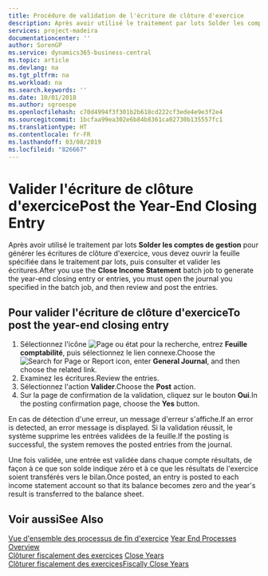 ```yaml
---
title: Procédure de validation de l'écriture de clôture d'exercice
description: Après avoir utilisé le traitement par lots Solder les comptes de gestion pour générer les écritures de clôture d'exercice, vous devez ouvrir la feuille spécifiée dans le traitement par lots, puis consulter et valider les écritures.
services: project-madeira
documentationcenter: ''
author: SorenGP
ms.service: dynamics365-business-central
ms.topic: article
ms.devlang: na
ms.tgt_pltfrm: na
ms.workload: na
ms.search.keywords: ''
ms.date: 10/01/2018
ms.author: sgroespe
ms.openlocfilehash: c70d4994f3f301b2b618cd222cf3ede4e9e3f2e4
ms.sourcegitcommit: 1bcfaa99ea302e6b84b8361ca02730b135557fc1
ms.translationtype: HT
ms.contentlocale: fr-FR
ms.lasthandoff: 03/08/2019
ms.locfileid: "826667"
---
```

# <a name="post-the-year-end-closing-entry"></a><span data-ttu-id="fbf88-103">Valider l'écriture de clôture d'exercice</span><span class="sxs-lookup"><span data-stu-id="fbf88-103">Post the Year-End Closing Entry</span></span>
<span data-ttu-id="fbf88-104">Après avoir utilisé le traitement par lots **Solder les comptes de gestion** pour générer les écritures de clôture d'exercice, vous devez ouvrir la feuille spécifiée dans le traitement par lots, puis consulter et valider les écritures.</span><span class="sxs-lookup"><span data-stu-id="fbf88-104">After you use the **Close Income Statement** batch job to generate the year-end closing entry or entries, you must open the journal you specified in the batch job, and then review and post the entries.</span></span>  

## <a name="to-post-the-year-end-closing-entry"></a><span data-ttu-id="fbf88-105">Pour valider l'écriture de clôture d'exercice</span><span class="sxs-lookup"><span data-stu-id="fbf88-105">To post the year-end closing entry</span></span>  

1.  <span data-ttu-id="fbf88-106">Sélectionnez l'icône ![Page ou état pour la recherche](../../media/ui-search/search_small.png "Page ou état pour la recherche"), entrez **Feuille comptabilité**, puis sélectionnez le lien connexe.</span><span class="sxs-lookup"><span data-stu-id="fbf88-106">Choose the ![Search for Page or Report](../../media/ui-search/search_small.png "Search for Page or Report icon") icon, enter **General Journal**, and then choose the related link.</span></span>  
2.  <span data-ttu-id="fbf88-107">Examinez les écritures.</span><span class="sxs-lookup"><span data-stu-id="fbf88-107">Review the entries.</span></span>  
3.  <span data-ttu-id="fbf88-108">Sélectionnez l'action **Valider**.</span><span class="sxs-lookup"><span data-stu-id="fbf88-108">Choose the **Post** action.</span></span>  
4.  <span data-ttu-id="fbf88-109">Sur la page de confirmation de la validation, cliquez sur le bouton **Oui**.</span><span class="sxs-lookup"><span data-stu-id="fbf88-109">In the posting confirmation page, choose the **Yes** button.</span></span>  

<span data-ttu-id="fbf88-110">En cas de détection d'une erreur, un message d'erreur s'affiche.</span><span class="sxs-lookup"><span data-stu-id="fbf88-110">If an error is detected, an error message is displayed.</span></span> <span data-ttu-id="fbf88-111">Si la validation réussit, le système supprime les entrées validées de la feuille.</span><span class="sxs-lookup"><span data-stu-id="fbf88-111">If the posting is successful, the system removes the posted entries from the journal.</span></span>  

<span data-ttu-id="fbf88-112">Une fois validée, une entrée est validée dans chaque compte résultats, de façon à ce que son solde indique zéro et à ce que les résultats de l'exercice soient transférés vers le bilan.</span><span class="sxs-lookup"><span data-stu-id="fbf88-112">Once posted, an entry is posted to each income statement account so that its balance becomes zero and the year's result is transferred to the balance sheet.</span></span>  

## <a name="see-also"></a><span data-ttu-id="fbf88-113">Voir aussi</span><span class="sxs-lookup"><span data-stu-id="fbf88-113">See Also</span></span>  
 <span data-ttu-id="fbf88-114">[Vue d'ensemble des processus de fin d'exercice](year-end-processes-overview.md) </span><span class="sxs-lookup"><span data-stu-id="fbf88-114">[Year End Processes Overview](year-end-processes-overview.md) </span></span>  
 <span data-ttu-id="fbf88-115">[Clôturer fiscalement des exercices](how-to-close-years.md) </span><span class="sxs-lookup"><span data-stu-id="fbf88-115">[Close Years](how-to-close-years.md) </span></span>  
 [<span data-ttu-id="fbf88-116">Clôturer fiscalement des exercices</span><span class="sxs-lookup"><span data-stu-id="fbf88-116">Fiscally Close Years</span></span>](how-to-fiscally-close-years.md)
